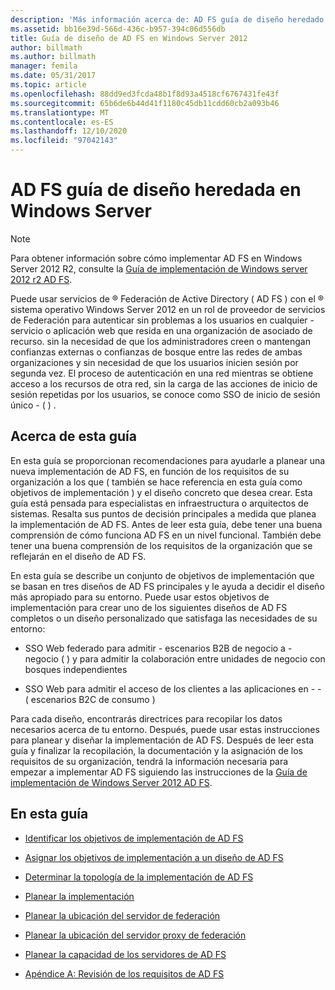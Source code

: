 ```yaml
---
description: 'Más información acerca de: AD FS guía de diseño heredado en Windows Server'
ms.assetid: bb16e39d-566d-436c-b957-394c06d556db
title: Guía de diseño de AD FS en Windows Server 2012
author: billmath
ms.author: billmath
manager: femila
ms.date: 05/31/2017
ms.topic: article
ms.openlocfilehash: 88dd9ed3fcda48b1f8d93a4518cf6767431fe43f
ms.sourcegitcommit: 65b6de6b44d41f1180c45db11cdd60cb2a093b46
ms.translationtype: MT
ms.contentlocale: es-ES
ms.lasthandoff: 12/10/2020
ms.locfileid: "97042143"
---
```

# <a name="ad-fs-legacy-design-guide-in-windows-server"></a>AD FS guía de diseño heredada en Windows Server



> [!NOTE]
> Para obtener información sobre cómo implementar AD FS en Windows Server 2012 R2, consulte la [Guía de implementación de Windows server 2012 r2 AD FS](../../ad-fs/deployment/Windows-Server-2012-R2-AD-FS-Deployment-Guide.md).

Puede usar servicios de &reg; Federación de Active Directory \( AD FS \) con el &reg; sistema operativo Windows Server 2012 en un rol de proveedor de servicios de Federación para autenticar sin problemas a los usuarios en cualquier \- servicio o aplicación web que resida en una organización de asociado de recurso. sin la necesidad de que los administradores creen o mantengan confianzas externas o confianzas de bosque entre las redes de ambas organizaciones y sin necesidad de que los usuarios inicien sesión por segunda vez. El proceso de autenticación en una red mientras se obtiene acceso a los recursos de otra red, sin la carga de las acciones de inicio de sesión repetidas por los usuarios, se conoce como SSO de inicio de sesión único \- \( \) .

## <a name="about-this-guide"></a>Acerca de esta guía
En esta guía se proporcionan recomendaciones para ayudarle a planear una nueva implementación de AD FS, en función de los requisitos de su organización a los que \( también se hace referencia en esta guía como objetivos de implementación \) y el diseño concreto que desea crear. Esta guía está pensada para especialistas en infraestructura o arquitectos de sistemas. Resalta sus puntos de decisión principales a medida que planea la implementación de AD FS. Antes de leer esta guía, debe tener una buena comprensión de cómo funciona AD FS en un nivel funcional. También debe tener una buena comprensión de los requisitos de la organización que se reflejarán en el diseño de AD FS.

En esta guía se describe un conjunto de objetivos de implementación que se basan en tres diseños de AD FS principales y le ayuda a decidir el diseño más apropiado para su entorno. Puede usar estos objetivos de implementación para crear uno de los siguientes diseños de AD FS completos o un diseño personalizado que satisfaga las necesidades de su entorno:

-   SSO Web federado para admitir \- escenarios B2B de negocio a \- negocio \( \) y para admitir la colaboración entre unidades de negocio con bosques independientes

-   SSO Web para admitir el acceso de los clientes a las aplicaciones en \- \- \( escenarios B2C de consumo \)

Para cada diseño, encontrarás directrices para recopilar los datos necesarios acerca de tu entorno. Después, puede usar estas instrucciones para planear y diseñar la implementación de AD FS. Después de leer esta guía y finalizar la recopilación, la documentación y la asignación de los requisitos de su organización, tendrá la información necesaria para empezar a implementar AD FS siguiendo las instrucciones de la [Guía de implementación de Windows Server 2012 AD FS](../../ad-fs/deployment/Windows-Server-2012-AD-FS-Deployment-Guide.md).

## <a name="in-this-guide"></a>En esta guía

-   [Identificar los objetivos de implementación de AD FS](Identifying-Your-AD-FS-Deployment-Goals.md)

-   [Asignar los objetivos de implementación a un diseño de AD FS](Mapping-Your-Deployment-Goals-to-an-AD-FS-Design.md)

-   [Determinar la topología de la implementación de AD FS](Determine-Your-AD-FS-Deployment-Topology.md)

-   [Planear la implementación](Planning-Your-Deployment.md)

-   [Planear la ubicación del servidor de federación](Planning-Federation-Server-Placement.md)

-   [Planear la ubicación del servidor proxy de federación](Planning-Federation-Server-Proxy-Placement.md)

-   [Planear la capacidad de los servidores de AD FS](Planning-for-AD-FS-Server-Capacity.md)

-   [Apéndice A: Revisión de los requisitos de AD FS](Appendix-A--Reviewing-AD-FS-Requirements.md)


